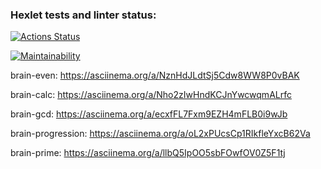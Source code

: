 ### Hexlet tests and linter status:
[![Actions Status](https://github.com/Alexander-kkk/python-project-49/actions/workflows/hexlet-check.yml/badge.svg)](https://github.com/Alexander-kkk/python-project-49/actions)

[![Maintainability](https://api.codeclimate.com/v1/badges/c004903081c8667b68ac/maintainability)](https://codeclimate.com/github/Alexander-kkk/python-project-49/maintainability)

brain-even:
https://asciinema.org/a/NznHdJLdtSj5Cdw8WW8P0vBAK

brain-calc:
https://asciinema.org/a/Nho2zIwHndKCJnYwcwqmALrfc

brain-gcd:
https://asciinema.org/a/ecxfFL7Fxm9EZH4mFLB0i9wJb

brain-progression:
https://asciinema.org/a/oL2xPUcsCp1RIkfleYxcB62Va

brain-prime:
https://asciinema.org/a/llbQ5IpOO5sbFOwfOV0Z5F1tj